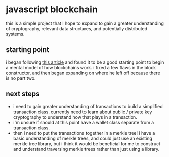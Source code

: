 # javascript blockchain

this is a simple project that I hope to expand to gain a greater understanding of cryptography, relevant data structures, and potentially distributed systems.

## starting point

i began following [this article](https://medium.com/@spenserhuang/learn-build-a-javascript-blockchain-part-1-ca61c285821e) and found it to be a good starting point to begin a mental model of how blockchains work. i fixed a few flaws in the block constructor, and then began expanding on where he left off because there is no part two.

## next steps

* i need to gain greater understanding of transactions to build a simplified transaction class. currently need to learn about public / private key cryptography to understand how that plays in a transaction.
* i'm unsure if should at this point have a wallet class separate from a transaction class.
* then i need to put the transactions together in a merkle tree! i have a basic understanding of merkle trees, and could just use an existing merkle tree library, but i think it would be beneficial for me to construct and understand traversing merkle trees rather than just using a library.
